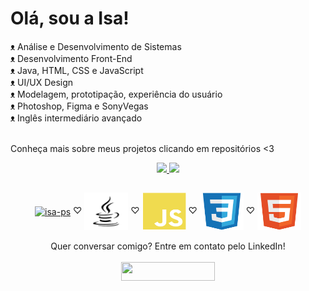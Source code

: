 <div>
  <h1> Olá, sou a Isa! </h1>
</div>

<div>
  <a> ᴥ Análise e Desenvolvimento de Sistemas </a> <br>
  <a> ᴥ Desenvolvimento Front-End </a> <br>
  <a> ᴥ Java, HTML, CSS e JavaScript </a> <br>
  <a> ᴥ UI/UX Design </a> <br>
  <a> ᴥ Modelagem, prototipação, experiência do usuário </a> <br>
  <a> ᴥ Photoshop, Figma e SonyVegas </a> <br>
  <a> ᴥ Inglês intermediário avançado </a> <br> <br>
  
  <a> Conheça mais sobre meus projetos clicando em repositórios <3 </a> <br>
    
<div align="center">
  <a href="https://github.com/isamarques">
  <img height="150em" src="https://github-readme-stats.vercel.app/api?username=isamarques&show_icons=true&theme=dracula&include_all_commits=true&count_private=true"/>
  <img height="150em" src="https://github-readme-stats.vercel.app/api/top-langs/?username=isamarques&layout=compact&langs_count=7&theme=dracula"/>
</div>
  
</div> 

  ##

<div align="center">
    <a href="https://github.com/isamarques"><img align="center" alt="isa-ps" height="60" width="70" href="github.com/isamarques" src="https://cdn.jsdelivr.net/gh/devicons/devicon/icons/photoshop/photoshop-plain.svg"></a> <a>♡</a>
  <a href="https://github.com/isamarques"><img align="center" alt="isa-java" height="60" width="70" href="github.com/isamarques" src="https://raw.githubusercontent.com/vorillaz/devicons/ba75593fdf8d66496676a90cbf127d721f73e961/!SVG/java.svg"></a> <a>♡</a>
  <a href="https://github.com/isamarques"><img align="center" alt="isa-js" height="60" width="70" href="github.com/isamarques" src="https://raw.githubusercontent.com/devicons/devicon/master/icons/javascript/javascript-plain.svg"></a> <a>♡</a>
  <a href="https://github.com/isamarques"><img align="center" alt="isa-css" height="60" width="70" src="https://raw.githubusercontent.com/devicons/devicon/master/icons/css3/css3-original.svg"></a> <a>♡</a>
  <a href="https://github.com/isamarques"><img align="center" alt="isa-html" height="60" width="70" src="https://raw.githubusercontent.com/devicons/devicon/master/icons/html5/html5-original.svg"></a> 
</div>
 
 <br>
    
 <div align="center">
    <a> Quer conversar comigo? Entre em contato pelo LinkedIn! </a> <br><br>
  <a href="https://www.linkedin.com/in/isabela-marques15/" target="_blank"><img src="https://img.shields.io/badge/-LinkedIn-%230077B5?style=for-the-badge&logo=linkedin&logoColor=white" target="_blank" height="30" width="150"></a>
  </div>
